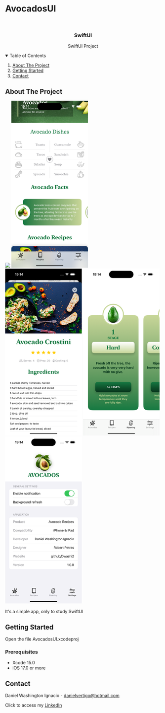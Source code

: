 # AvocadosUI

<!-- PROJECT LOGO -->
<br />
<p align="center">

  <h3 align="center">SwiftUI</h3>
  <p align="center">
    SwiftUI Project
  </p>
</p>



<!-- TABLE OF CONTENTS -->
<details open="open">
  <summary>Table of Contents</summary>
  <ol>
    <li>
      <a href="#about-the-project">About The Project</a>
    </li>
    <li>
      <a href="#getting-started">Getting Started</a>
    </li>
    <li><a href="#contact">Contact</a></li>
  </ol>
</details>



<!-- ABOUT THE PROJECT -->
## About The Project
<p float="left">
  <img src="https://raw.githubusercontent.com/Dwashi2/AvocadosUI/main/1.png" width="248">
  <img src="https://raw.githubusercontent.com/Dwashi2/AvocadosUI/main/2.png" width="248">
  <img src="https://raw.githubusercontent.com/Dwashi2/AvocadosUI/main/3.png" width="248">
  <img src="https://raw.githubusercontent.com/Dwashi2/AvocadosUI/main/4.png" width="248">
  <img src="https://raw.githubusercontent.com/Dwashi2/AvocadosUI/main/5.png" width="248">
</p>
 
 


It's a simple app, only to study SwiftUI


<!-- GETTING STARTED -->
## Getting Started

Open the file AvocadosUI.xcodeproj

### Prerequisites

* Xcode 15.0
* iOS 17.0 or more

<!-- CONTACT -->
## Contact


Daniel Washington Ignacio - danielvertigo@hotmail.com

Click to access my [LinkedIn](https://www.linkedin.com/in/daniel-washington-ignacio-ab439b164/)
